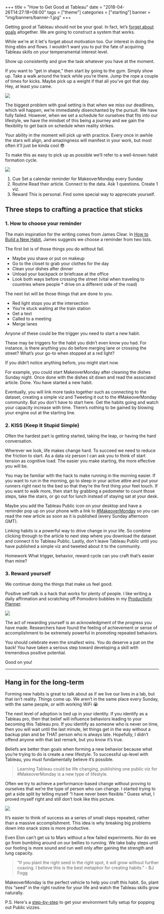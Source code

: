 +++
title = "How to Get Good at Tableau"
date = "2018-04-26T14:27:18+08:00"
tags = ["theme"]
categories = ["starting"]
banner = "img/banners/banner-1.jpg"
+++

Getting good at Tableau should not be your goal. In fact, let’s [forget about goals](http://jamesclear.com/goals-systems) altogether. We are going to construct a system that works.

While we're at it let's forget about motivation too. Our interest in doing the thing ebbs and flows. I wouldn’t want you to put the fate of acquiring Tableau skills on your temperamental interest level.

Show up consistently and give the task whatever you have at the moment.

If you want to “get in shape,” then start by going to the gym. Simply show up. Take a walk around the track while you’re there. Jump the rope a couple of times for kicks. Maybe pick up a weight if that all you’ve got that day. Hey, at least you came.

![](/img/post-12/monkey.png)

The biggest problem with goal setting is that when we miss our deadlines, which will happen, we’re immediately disenchanted by the pursuit. We have fully failed. However, when we set a schedule for ourselves that fits into our lifestyle, we have the mindset of this being a journey and we gain the flexibility to get back on schedule when reality strikes.

Your ability in the moment will pick up with practice. Every once in awhile the stars will align, and amazingness will manifest in your work, but most often it’ll just be kinda cool 😎

To make this as easy to pick up as possible we’ll refer to a well-known habit formation cycle.

![](/img/post-12/habit-formation-cycle.png)

1. Cue Set a calendar reminder for MakeoverMonday every Sunday
2. Routine Read their article. Connect to the data. Ask 1 questions. Create 1 viz.
3. Reward This is personal. Find some special way to appreciate yourself.

## Three steps to crafting a practice that sticks

### 1. How to choose your reminder

The main inspiration for the writing comes from James Clear. In [How to Build a New Habit](http://jamesclear.com/habit-guide), James suggests we choose a reminder from two lists.

The first list is of those things you do without fail.

* Maybe you shave or put on makeup
* Go to the closet to grab your clothes for the day
* Clean your dishes after dinner
* Unload your backpack or briefcase at the office
* Look both ways before crossing the street (vital when traveling to countries where people * drive on a different side of the road)

The next list will be those things that are done to you.

* Red light stops you at the intersection
* You’re stuck waiting at the train station
* Get a text
* Called to a meeting
* Merge lanes

Anyone of these could be the trigger you need to start a new habit.

These may be triggers for the habit you didn’t even know you had. For instance, is there anything you do before merging lane or crossing the street? What’s your go-to when stopped at a red light?

If you didn’t notice anything before, you might start now.

For example, you could start MakeoverMonday after cleaning the dishes Sunday night. Once done with the dishes sit down and read the associated article. Done. You have started a new habit.

Eventually, you will link more tasks together such as connecting to the dataset, creating a simple viz and Tweeting it out to the #MakeoverMonday community. But you don't have to start here. Get the habits going and watch your capacity increase with time. There’s nothing to be gained by blowing your engine out at the starting line.

### 2. KISS (Keep It Stupid Simple)

Often the hardest part is getting started, taking the leap, or having the hard conversation.

Wherever we look, life makes change hard. To succeed we need to reduce the friction to start. As a data viz person I can ask you to think of start tension as cognitive load. The easier you make starting, the more effective you will be.

You may be familiar with the hack to make running in the morning easier. If you want to run in the morning, go to sleep in your active attire and put your runners right next to the bed so that they’re the first thing your feet touch. If you want to walk more, then start by grabbing a pedometer to count those steps, take the stairs, or go out for lunch instead of staying sat at your desk.

Maybe you add the Tableau Public icon on your desktop and have a reminder pop up on your phone with a link to [#MakeoverMonday](http://www.makeovermonday.co.uk/data/) so you can read the new article as soon as it is published (every Sunday afternoon GMT).

Linking habits is a powerful way to drive change in your life. So combine clicking through to the article to next step where you download the dataset and connect it to Tableau Public. Lastly, don’t leave Tableau Public until you have published a simple viz and tweeted about it to the community.

Homework What trigger, behavior, reward cycle can you craft that’s easier than mine?

### 3. Reward yourself

We continue doing the things that make us feel good.

Positive self-talk is a hack that works for plenty of people. I like writing a daily affirmation and scratching off Pomodoro bubbles in my [Productivity Planner](https://www.intelligentchange.com/products/the-productivity-planner).

![](/img/post-12/productivity-journal.png)

The act of rewarding yourself is an acknowledgment of the progress you have made. Researchers have found the feeling of achievement or sense of accomplishment to be extremely powerful in promoting repeated behaviors.

You should celebrate even the smallest wins. You do deserve a pat on the back! You have taken a serious step toward developing a skill with tremendous positive potential.

Good on you!

---

## Hang in for the long-term

Forming new habits is great to talk about as if we live our lives in a lab, but that isn’t reality. Things come up. We aren’t in the same place every Sunday, with the same people, or with working WiFi 😭

The next level of adoption is tied up in your identity. If you identify as a Tableau pro, then that belief will influence behaviors leading to your becoming this Tableau pro. If you identify as someone who is never on time, then you will wait until the last minute, let things get in the way without a backup plan and be THAT person who is always late. Hopefully, I didn’t offend anyone with that last remark, but you know it’s true.

Beliefs are better than goals when forming a new behavior because what you’re trying to do is create a new lifestyle. To successful up-level with Tableau, you must fundamentally believe it’s possible.

> Learning Tableau could be life changing, publishing one public viz for #MakeoverMonday is a new type of lifestyle.

Often we try to achieve a performance-based change without proving to ourselves that we’re the type of person who can change. I started trying to get a side split by telling myself “I have never been flexible.” Guess what, I proved myself right and still don’t look like this picture.

![](/img/post-12/splits.png)

It’s easier to think of success as a series of small steps repeated, rather than a massive accomplishment. This idea is why breaking big problems down into snack sizes is more productive.

Even Elon can’t get us to Mars without a few failed experiments. Nor do we go from bumbling around on our bellies to running. We take baby steps until our footing is more sound and run well only after gaining the strength and lung capacity.

> “If you plant the right seed in the right spot, it will grow without further coaxing. I believe this is the best metaphor for creating habits.” - BJ Fogg

MakeoverMonday is the perfect vehicle to help you craft this habit. So, plant this “seed” in the right routine for your life and watch the Tableau skills grow naturally.

P.S. Here's a [step-by-step](https://vizsimply.com/blog/2017/7/22/how-to-give-tableau-a-go) to get your environment fully setup for popping out Public vizzes.

